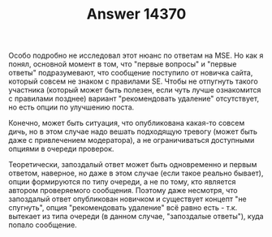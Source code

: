 ﻿---
title: "Answer 14370"
se.owner.user_id: 176217
se.owner.display_name: "αλεχολυτ"
se.owner.link: "https://ru.meta.stackoverflow.com/users/176217/%ce%b1%ce%bb%ce%b5%cf%87%ce%bf%ce%bb%cf%85%cf%84"
se.answer_id: 14370
se.question_id: 14369
se.post_type: answer
se.is_accepted: True
---
<p>Особо подробно не исследовал этот нюанс по ответам на MSE. Но как я понял, основной момент в том, что &quot;первые вопросы&quot; и &quot;первые ответы&quot; подразумевают, что сообщение поступило от новичка сайта, который совсем не знаком с правилами SE. Чтобы не отпугнуть такого участника (который может быть полезен, если чуть лучше ознакомится с правилами позднее) вариант &quot;рекомендовать удаление&quot; отсутствует, но есть опции по улучшению поста.</p>
<p>Конечно, может быть ситуация, что опубликована какая-то совсем дичь, но в этом случае надо вешать подходящую тревогу (может быть даже с привлечением модератора), а не ограничиваться доступными опциями в очереди проверок.</p>
<p>Теоретически, запоздалый ответ может быть одновременно и первым ответом, наверное, но даже в этом случае (если такое реально бывает), опции формируются по типу очереди, а не по тому, кто является автором проверяемого сообщения. Поэтому даже несмотря, что запоздалый ответ опубликован новичком и существует концепт &quot;не спугнуть&quot;, опция &quot;рекомендовать удаление&quot; всё равно есть - т.к. вытекает из типа очереди (в данном случае, &quot;запоздалые ответы&quot;), куда попало сообщение.</p>
